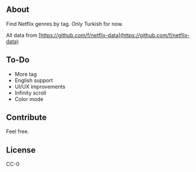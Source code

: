 ## About

Find Netflix genres by tag. Only Turkish for now.

All data from [https://github.com/f/netflix-data](https://github.com/f/netflix-data)

## To-Do

- More tag
- English support
- UI/UX improvements
- Infinity scroll
- Color mode

## Contribute

Feel free.

## License

CC-0